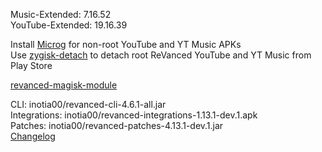 Music-Extended: 7.16.52  
YouTube-Extended: 19.16.39  

Install [Microg](https://github.com/ReVanced/GmsCore/releases) for non-root YouTube and YT Music APKs  
Use [zygisk-detach](https://github.com/j-hc/zygisk-detach) to detach root ReVanced YouTube and YT Music from Play Store  

[revanced-magisk-module](https://github.com/j-hc/revanced-magisk-module)
  
CLI: inotia00/revanced-cli-4.6.1-all.jar  
Integrations: inotia00/revanced-integrations-1.13.1-dev.1.apk  
Patches: inotia00/revanced-patches-4.13.1-dev.1.jar  
[Changelog](https://github.com/inotia00/revanced-patches/releases/tag/v4.13.1-dev.1)  
